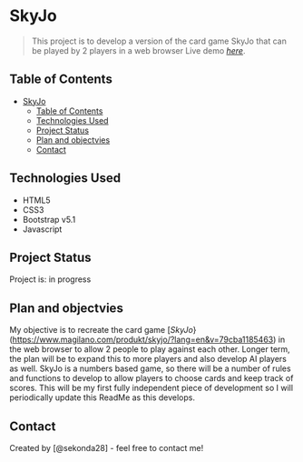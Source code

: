 # SkyJo
> This project is to develop a version of the card game SkyJo that can be played by 2 players in a web browser
> Live demo [_here_](#). <!-- If you have the project hosted somewhere, include the link here. -->

## Table of Contents
- [SkyJo](#skyjo)
  - [Table of Contents](#table-of-contents)
  - [Technologies Used](#technologies-used)
  - [Project Status](#project-status)
  - [Plan and objectvies](#plan-and-objectvies)
  - [Contact](#contact)

## Technologies Used
- HTML5 
- CSS3
- Bootstrap v5.1
- Javascript

## Project Status
Project is: in progress

## Plan and objectvies
My objective is to recreate the card game [_SkyJo_}(https://www.magilano.com/produkt/skyjo/?lang=en&v=79cba1185463) in the web browser to allow 2 people to play against each other.  Longer term, the plan will be to expand this to more players and also develop AI players as well.  SkyJo is a numbers based game, so there will be a number of rules and functions to develop to allow players to choose cards and keep track of scores. This will be my first fully independent piece of development so I will periodically update this ReadMe as this develops.

## Contact
Created by [@sekonda28] - feel free to contact me!
